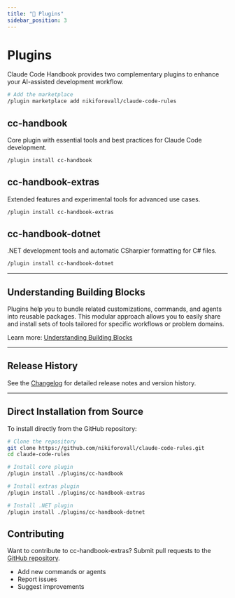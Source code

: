 ```yaml
---
title: "🔌 Plugins"
sidebar_position: 3
---
```


# Plugins

Claude Code Handbook provides two complementary plugins to enhance your AI-assisted development workflow.

```bash
# Add the marketplace
/plugin marketplace add nikiforovall/claude-code-rules
```

## <span className="badge badge--primary">cc-handbook</span>

Core plugin with essential tools and best practices for Claude Code development.


```bash
/plugin install cc-handbook
```

## <span className="badge badge--secondary">cc-handbook-extras</span>

Extended features and experimental tools for advanced use cases.

```bash
/plugin install cc-handbook-extras
```

## <span className="badge badge--success">cc-handbook-dotnet</span>

.NET development tools and automatic CSharpier formatting for C# files.

```bash
/plugin install cc-handbook-dotnet
```

---

## Understanding Building Blocks

Plugins help you to bundle related customizations, commands, and agents into reusable packages. This modular approach allows you to easily share and install sets of tools tailored for specific workflows or problem domains.

Learn more: [Understanding Building Blocks](/fundamentals/understanding-building-blocks)

---

## Release History

See the [Changelog](/changelog) for detailed release notes and version history.

---

## Direct Installation from Source

To install directly from the GitHub repository:

```bash
# Clone the repository
git clone https://github.com/nikiforovall/claude-code-rules.git
cd claude-code-rules

# Install core plugin
/plugin install ./plugins/cc-handbook

# Install extras plugin
/plugin install ./plugins/cc-handbook-extras

# Install .NET plugin
/plugin install ./plugins/cc-handbook-dotnet
```

## Contributing

Want to contribute to cc-handbook-extras? Submit pull requests to the [GitHub repository](https://github.com/nikiforovall/claude-code-rules).

- Add new commands or agents
- Report issues
- Suggest improvements
